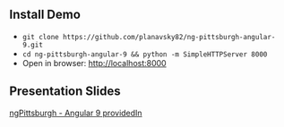 
## Install Demo

- `git clone https://github.com/planavsky82/ng-pittsburgh-angular-9.git` 
- `cd ng-pittsburgh-angular-9 && python -m SimpleHTTPServer 8000`
- Open in browser: [http://localhost:8000](http://localhost:8000)

## Presentation Slides

[ngPittsburgh - Angular 9 providedIn](https://docs.google.com/presentation/d/1gFJ3kIl2qFOe0sXmRukhXuoMQbgZk3uEZGdtod8ZaIM/edit?usp=sharing)